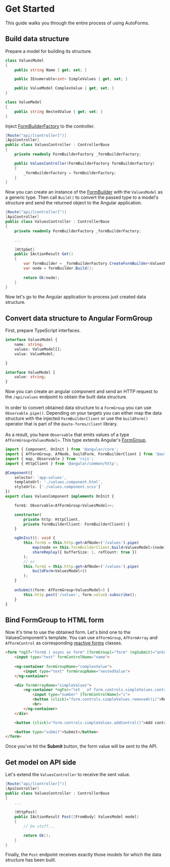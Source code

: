 # Get Started

This guide walks you through the entire process of using AutoForms.

## Build data structure

Prepare a model for building its structure.

```csharp
class ValuesModel
{
    public string Name { get; set; }

    public IEnumerable<int> SimpleValues { get; set; }

    public ValueModel ComplexValue { get; set; }
}

class ValueModel
{
    public string NestedValue { get; set; }
}
```

Inject [FormBuilderFactory](https://github.com/Chacaroon/AutoForms/blob/master/src/AutoForms/FormBuilderFactory.cs) to the controller.

```csharp
[Route("api/[controller]")]
[ApiController]
public class ValuesController : ControllerBase
{
    private readonly FormBuilderFactory _formBuilderFactory;

    public ValuesController(FormBuilderFactory formBuilderFactory)
    {
        _formBuilderFactory = formBuilderFactory;
    }
}
```

Now you can create an instance of the [FormBuilder](https://github.com/Chacaroon/AutoForms/blob/master/src/AutoForms/FormBuilder.cs) with the `ValuesModel` as a generic type. Then call `Build()` to convert the passed type to a model's structure and send the returned object to the Angular application.

```csharp
[Route("api/[controller]")]
[ApiController]
public class ValuesController : ControllerBase
{
    private readonly FormBuilderFactory _formBuilderFactory;

    ...

    [HttpGet]
    public IActionResult Get()
    {
        var formBuilder = _formBuilderFactory.CreateFormBuilder<ValuesModel>();
        var node = formBuilder.Build();
        
        return Ok(node);
    }
}
```

Now let's go to the Angular application to process just created data structure. 

## Convert data structure to Angular FormGroup

First, prepare TypeScript interfaces.

```ts
interface ValuesModel {
    name: string;
    values: ValueModel[];
    value: ValueModel;

}

interface ValueModel {
    value: string;
}
```

Now you can create an angular component and send an HTTP request to the `/api/values` endpoint to obtain the built data structure.
<br/><br/>
In order to convert obtained data structure to a `FormGroup` you can use `Observable.pipe()`. Depending on your targets you can either map the data structure with the injected `FormBuilderClient` or use the `buildForm()` operator that is part of the `@auto-forms/client` library.
<br/><br/>
As a result, you have `Observable` that emits values of a type `AfFormGroup<ValuesModel>`. This type extends Angular's [FormGroup](https://angular.io/api/forms/FormGroup).

```ts
import { Component, OnInit } from '@angular/core';
import { AfFormGroup, AfNode, buildForm, FormBuilderClient } from '@auto-forms/client';
import { map, Observable } from 'rxjs';
import { HttpClient } from '@angular/common/http';

@Component({
    selector: 'app-values',
    templateUrl: './values.component.html',
    styleUrls: ['./values.component.scss']
})
export class ValuesComponent implements OnInit {

    form$: Observable<AfFormGroup<ValuesModel>>;

    constructor(
        private http: HttpClient,
        private formBuilderClient: FormBuilderClient) {
    }

    ngOnInit(): void {
        this.form$ = this.http.get<AfNode>('/values').pipe(
            map(node => this.formBuilderClient.build<ValuesModel>(node)),
            shareReplay({ bufferSize: 1, refCount: true })
        );
        // or
        this.form$ = this.http.get<AfNode>('/values').pipe(
            buildForm<ValuesModel>()
        );
    }
    
    onSubmit(form: AfFormGroup<ValuesModel>) {
        this.http.post('/values', form.value).subscribe();
    }
}
```

## Bind FormGroup to HTML form

Now it's time to use the obtained form. Let's bind one to the ValuesComponent's template. You can use `AfFormGroup`, `AfFormArray` and `AfFormControl` as corresponding [reactive forms](https://angular.io/guide/reactive-forms) classes.


```html
<form *ngIf="form$ | async as form" [formGroup]="form" (ngSubmit)="onSubmit(form)">
    <input type="text" formControlName="name">
    
    <ng-container formGroupName="complexValue">
        <input type="text" formGroupName="nestedValue">
    </ng-container>

    <div formArrayName="simpleValues">
        <ng-container *ngFor="let _ of form.controls.simpleValues.controls; let i = index">
            <input type="number" [formControlName]="i">
            <button (click)="form.controls.simpleValues.removeAt(i)">Remove control</button>
            <br>
        </ng-container>
    </div>

    <button (click)="form.controls.simpleValues.addControl()">Add control</button>

    <button type="submit">Submit</button>
</form>
```

Once you've hit the **Submit** button, the form value will be sent to the API.

## Get model on API side

Let's extend the `ValuesController` to receive the sent value.

```csharp
[Route("api/[controller]")]
[ApiController]
public class ValuesController : ControllerBase
{
    ...
    
    [HttpPost]
    public IActionResult Post([FromBody] ValuesModel model)
    {
        // Do stuff...

        return Ok();
    }
}
```

Finally, the `Post` endpoint receives exactly those models for which the data structure has been built.
